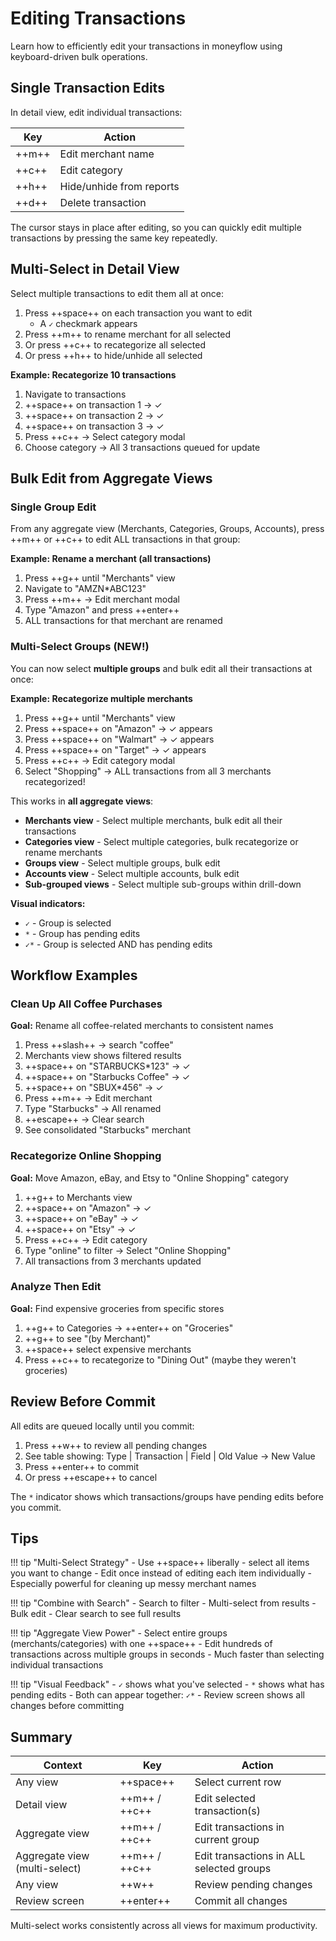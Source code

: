 # Editing Transactions

Learn how to efficiently edit your transactions in moneyflow using keyboard-driven bulk operations.

## Single Transaction Edits

In detail view, edit individual transactions:

| Key | Action |
|-----|--------|
| ++m++ | Edit merchant name |
| ++c++ | Edit category |
| ++h++ | Hide/unhide from reports |
| ++d++ | Delete transaction |

The cursor stays in place after editing, so you can quickly edit multiple transactions by pressing the same key repeatedly.

<!-- TODO: Add screenshot of editing a single transaction -->

## Multi-Select in Detail View

Select multiple transactions to edit them all at once:

1. Press ++space++ on each transaction you want to edit
   - A `✓` checkmark appears
2. Press ++m++ to rename merchant for all selected
3. Or press ++c++ to recategorize all selected
4. Or press ++h++ to hide/unhide all selected

**Example: Recategorize 10 transactions**

1. Navigate to transactions
2. ++space++ on transaction 1 → ✓
3. ++space++ on transaction 2 → ✓
4. ++space++ on transaction 3 → ✓
5. Press ++c++ → Select category modal
6. Choose category → All 3 transactions queued for update

<!-- TODO: Add screenshot of multiple selected transactions with ✓ marks -->

## Bulk Edit from Aggregate Views

### Single Group Edit

From any aggregate view (Merchants, Categories, Groups, Accounts), press ++m++ or ++c++ to edit ALL transactions in that group:

**Example: Rename a merchant (all transactions)**

1. Press ++g++ until "Merchants" view
2. Navigate to "AMZN*ABC123"
3. Press ++m++ → Edit merchant modal
4. Type "Amazon" and press ++enter++
5. ALL transactions for that merchant are renamed

<!-- TODO: Add screenshot of bulk editing from merchant view -->

### Multi-Select Groups (NEW!)

You can now select **multiple groups** and bulk edit all their transactions at once:

**Example: Recategorize multiple merchants**

1. Press ++g++ until "Merchants" view
2. Press ++space++ on "Amazon" → ✓ appears
3. Press ++space++ on "Walmart" → ✓ appears
4. Press ++space++ on "Target" → ✓ appears
5. Press ++c++ → Edit category modal
6. Select "Shopping" → ALL transactions from all 3 merchants recategorized!

<!-- TODO: Add screenshot of multiple selected merchants with ✓ marks -->

This works in **all aggregate views**:

- **Merchants view** - Select multiple merchants, bulk edit all their transactions
- **Categories view** - Select multiple categories, bulk recategorize or rename merchants
- **Groups view** - Select multiple groups, bulk edit
- **Accounts view** - Select multiple accounts, bulk edit
- **Sub-grouped views** - Select multiple sub-groups within drill-down

**Visual indicators:**

- `✓` - Group is selected
- `*` - Group has pending edits
- `✓*` - Group is selected AND has pending edits

<!-- TODO: Add screenshot showing ✓ and * indicators in same view -->

## Workflow Examples

### Clean Up All Coffee Purchases

**Goal:** Rename all coffee-related merchants to consistent names

1. Press ++slash++ → search "coffee"
2. Merchants view shows filtered results
3. ++space++ on "STARBUCKS*123" → ✓
4. ++space++ on "Starbucks Coffee" → ✓
5. ++space++ on "SBUX*456" → ✓
6. Press ++m++ → Edit merchant
7. Type "Starbucks" → All renamed
8. ++escape++ → Clear search
9. See consolidated "Starbucks" merchant

<!-- TODO: Add before/after screenshots of merchant cleanup -->

### Recategorize Online Shopping

**Goal:** Move Amazon, eBay, and Etsy to "Online Shopping" category

1. ++g++ to Merchants view
2. ++space++ on "Amazon" → ✓
3. ++space++ on "eBay" → ✓
4. ++space++ on "Etsy" → ✓
5. Press ++c++ → Edit category
6. Type "online" to filter → Select "Online Shopping"
7. All transactions from 3 merchants updated

### Analyze Then Edit

**Goal:** Find expensive groceries from specific stores

1. ++g++ to Categories → ++enter++ on "Groceries"
2. ++g++ to see "(by Merchant)"
3. ++space++ select expensive merchants
4. Press ++c++ to recategorize to "Dining Out" (maybe they weren't groceries)

## Review Before Commit

All edits are queued locally until you commit:

1. Press ++w++ to review all pending changes
2. See table showing: Type | Transaction | Field | Old Value → New Value
3. Press ++enter++ to commit
4. Or press ++escape++ to cancel

<!-- TODO: Add screenshot of review changes screen -->

The `*` indicator shows which transactions/groups have pending edits before you commit.

## Tips

!!! tip "Multi-Select Strategy"
    - Use ++space++ liberally - select all items you want to change
    - Edit once instead of editing each item individually
    - Especially powerful for cleaning up messy merchant names

!!! tip "Combine with Search"
    - Search to filter
    - Multi-select from results
    - Bulk edit
    - Clear search to see full results

!!! tip "Aggregate View Power"
    - Select entire groups (merchants/categories) with one ++space++
    - Edit hundreds of transactions across multiple groups in seconds
    - Much faster than selecting individual transactions

!!! tip "Visual Feedback"
    - `✓` shows what you've selected
    - `*` shows what has pending edits
    - Both can appear together: `✓*`
    - Review screen shows all changes before committing

## Summary

| Context | Key | Action |
|---------|-----|--------|
| Any view | ++space++ | Select current row |
| Detail view | ++m++ / ++c++ | Edit selected transaction(s) |
| Aggregate view | ++m++ / ++c++ | Edit transactions in current group |
| Aggregate view (multi-select) | ++m++ / ++c++ | Edit transactions in ALL selected groups |
| Any view | ++w++ | Review pending changes |
| Review screen | ++enter++ | Commit all changes |

Multi-select works consistently across all views for maximum productivity.
